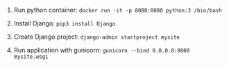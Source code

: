 1. Run python container: `docker run -it -p 8000:8000 python:3 /bin/bash`

2. Install Django: `pip3 install Django`

3. Create Django project: `django-admin startproject mysite`

4. Run application with gunicorn: `gunicorn --bind 0.0.0.0:8000 mysite.wsgi`
